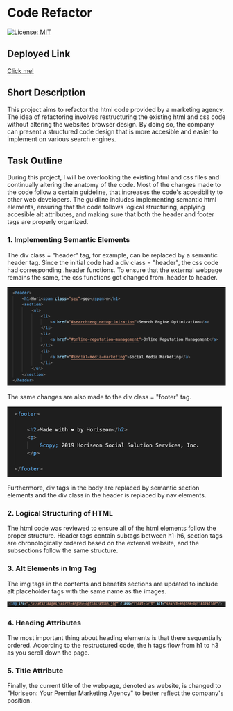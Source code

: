 # Code Refactor

[![License: MIT](https://img.shields.io/badge/License-MIT-yellow.svg)](https://opensource.org/licenses/MIT)

## Deployed Link

<a href="https://pbyakod.github.io/code-refactor/">Click me!</a>

## Short Description

 This project aims to refactor the html code provided by a marketing agency. The idea of refactoring involves restructuring the existing html and css code without altering the websites browser design. By doing so, the company can present a structured code design that is more accesible and easier to implement on various search engines.  


## Task Outline

 During this project, I will be overlooking the existing html and css files and continually altering the anatomy of the code. Most of the changes made to the code follow a certain guideline, that increases the code's accesibility to other web developers. The guidline includes implementing semantic html elements, ensuring that the code follows logical structuring, applying accesible alt attributes, and making sure that both the header and footer tags are properly organized. 


### 1. Implementing Semantic Elements

 The div class = "header" tag, for example, can be replaced by a semantic header tag. Since the initial code had a div class = "header", the css code had corresponding .header functions. To ensure that the external webpage remains the same, the css functions got changed from .header to header. 

 ![header-image](assets/images/header.png) 
 
 The same changes are also made to the div class = "footer" tag. 
 
 ![footer-image](assets/images/footer.png) 

 Furthermore, div tags in the body are replaced by semantic section elements and the div class in the header is replaced by nav elements.


### 2. Logical Structuring of HTML

 The html code was reviewed to ensure all of the html elements follow the proper structure. Header tags contain subtags between h1-h6, section tags are chronologically ordered based on the external website, and the subsections follow the same structure. 



### 3. Alt Elements in Img Tag

 The img tags in the contents and benefits sections are updated to include alt placeholder tags with the same name as the images.

![alt-image](assets/images/alttags.png) 

### 4. Heading Attributes 

 The most important thing about heading elements is that there sequentially ordered. According to the restructured code, the h tags flow from h1 to h3 as you scroll down the page. 


### 5. Title Attribute

 Finally, the current title of the webpage, denoted as website, is changed to "Horiseon: Your Premier Marketing Agency" to better reflect the company's position. 
